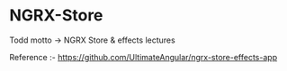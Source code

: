 # NGRX-Store
Todd motto -> NGRX Store &amp; effects lectures







Reference :-
https://github.com/UltimateAngular/ngrx-store-effects-app



